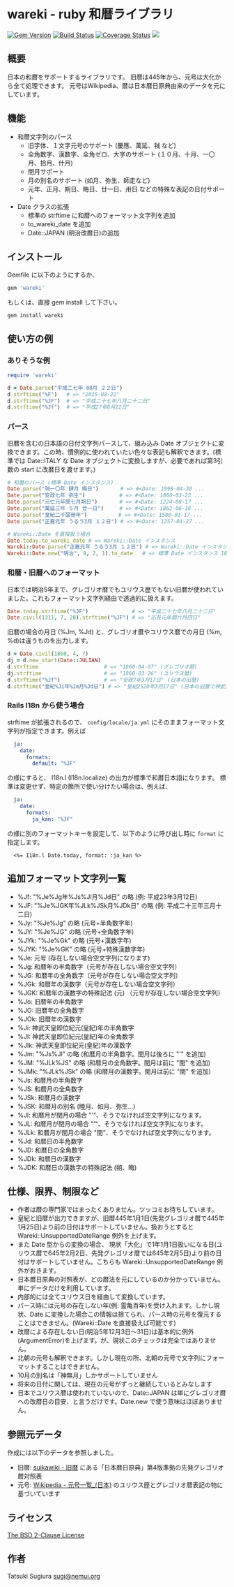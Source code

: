# wareki - ruby 和暦ライブラリ

[<img src="https://badge.fury.io/rb/wareki.svg" alt="Gem Version" />](https://badge.fury.io/rb/wareki)
[<img src="https://travis-ci.org/sugi/wareki.svg?branch=master" alt="Build Status" />](https://travis-ci.org/sugi/wareki)
[<img src="https://coveralls.io/repos/sugi/wareki/badge.svg?branch=master&service=github" alt="Coverage Status" />](https://coveralls.io/github/sugi/wareki?branch=master)
[<img src="https://api.codeclimate.com/v1/badges/c9209422700b526d2b45/maintainability" />](https://codeclimate.com/github/sugi/wareki/maintainability)

## 概要

日本の和暦をサポートするライブラリです。
旧暦は445年から、元号は大化から全て処理できます。
元号はWikipedia、暦は日本暦日原典由来のデータを元にしています。

## 機能

  * 和暦文字列のパース
    * 旧字体、１文字元号のサポート (慶應、萬延、㍻ など)
    * 全角数字、漢数字、全角ゼロ、大字のサポート (１０月、十月、一〇月、拾月、什月)
    * 閏月サポート
    * 月の別名のサポート (如月、弥生、師走など)
    * 元年、正月、朔日、晦日、廿一日、卅日 などの特殊な表記の日付サポート
  * Date クラスの拡張
    * 標準の strftime に和暦へのフォーマット文字列を追加
    * to_wareki_date を追加
    * Date::JAPAN (明治改暦日)の追加

## インストール

Gemfile に以下のようにするか、

```ruby
gem 'wareki'
```

もしくは、直接 gem install して下さい。

```
gem install wareki
```

## 使い方の例

### ありそうな例

```ruby
require 'wareki'

d = Date.parse("平成二七年 08月 ２２日")
d.strftime("%F")   # => "2015-08-22"
d.strftime("%JF")  # => "平成二十七年八月二十二日"
d.strftime("%Jf")  # => "平成27年8月22日"
```

### パース

旧暦を含むの日本語の日付文字列パースして、組み込み Date オブジェクトに変換できます。この時、慣例的に使われていたい色々な表記も解釈できます。(標準では Date::ITALY な Date オブジェクトに変換しますが、必要であれば第3引数の start に改暦日を渡せます。)

```ruby
# 和暦のパース (標準 Date インスタンス)
Date.parse("㍻一〇年 肆月 晦日")       # => #<Date: 1998-04-30 ...
Date.parse("安政七年 弥生")           # => #<Date: 1860-03-22 ...
Date.parse("元仁元年閏七月朔日")       # => #<Date: 1224-08-17 ...
Date.parse("萬延三年 ５月 廿一日")     # => #<Date: 1862-06-18 ...
Date.parse("皇紀二千皕卌年")          # => #<Date: 1580-01-17 ...
Date.parse("正嘉元年 うるう3月 １２日") # => #<Date: 1257-04-27 ...

# Wareki::Date を直接扱う場合
Date.today.to_wareki_date # => Wareki::Date インスタンス
Wareki::Date.parse("正嘉元年 うるう3月 １２日") # => Wareki::Date インスタンス
Wareki::Date.new("明治", 8, 2, 1).to_date   # => 標準 Date インスタンス 1875-02-01
```

### 和暦・旧暦へのフォーマット

日本では明治5年まで、グレゴリオ暦でもユリウス歴でもない旧暦が使われていました。これもフォーマット文字列経由で透過的に扱えます。

```ruby
Date.today.strftime("%JF")              # => "平成二十七年八月二十二日"
Date.civil(1311, 7, 20).strftime("%JF") # => "応長元年閏六月四日"
```

旧暦の場合の月日 (%Jm, %Jd) と、グレゴリオ暦やユリウス暦での月日 (%m, %d)は違うものを出力します。

```ruby
d = Date.civil(1860, 4, 7)
dj = d.new_start(Date::JULIAN)
d.strftime                     # => "1860-04-07" (グレゴリオ暦)
dj.strftime                    # => "1860-03-26" (ユリウス暦)
d.strftime("%Jf")              # => "安政7年3月17日" (日本の旧暦)
d.strftime("皇紀%Ji年%Jm月%Jd日") # => "皇紀2520年3月17日" (日本の旧暦で神武天皇即位紀元年)
```

### Rails I18n から使う場合

strftime が拡張されるので、 `config/locale/ja.yml` にそのままフォーマット文字列が指定できます。例えば

```yaml
  ja:
    date:
      formats:
        default: "%JF"
```

の様にすると、 I18n.l (I18n.localize) の出力が標準で和暦日本語になります。
標準は変更せず、特定の箇所で使い分けたい場合は、例えば、

```yaml
  ja:
    date:
      formats:
        ja_kan: "%JF"
```

の様に別のフォーマットキーを設定して、以下のように呼び出し時に `format` に指定します。

```erb
  <%= I18n.l Date.today, format: :ja_kan %>
```

## 追加フォーマット文字列一覧

  * %Jf: "%Je%Jg年%Js%Jl月%Jd日" の略 (例: 平成23年3月12日)
  * %JF: "%Je%JGK年%JLk%JSk月%JDk日" の略 (例: 平成二十三年三月十二日)
  * %Jy: "%Je%Jg" の略 (元号+半角数字年)
  * %JY: "%Je%JG" の略 (元号+全角数字年)
  * %JYk: "%Je%Gk" の略 (元号+漢数字年)
  * %JYK: "%Je%GK" の略 (元号+特殊漢数字年)
  * %Je: 元号 (存在しない場合空文字列になります)
  * %Jg: 和暦年の半角数字（元号が存在しない場合空文字列）
  * %JG: 和暦年の全角数字（元号が存在しない場合空文字列）
  * %JGk: 和暦年の漢数字（元号が存在しない場合空文字列）
  * %JGK: 和暦年の漢数字の特殊記法 (元) （元号が存在しない場合空文字列）
  * %Jo: 旧暦年の半角数字
  * %JO: 旧暦年の全角数字
  * %JOk: 旧暦年の漢数字
  * %Ji: 神武天皇即位紀元(皇紀)年の半角数字
  * %JI: 神武天皇即位紀元(皇紀)年の全角数字
  * %JIk: 神武天皇即位紀元(皇紀)年の漢数字
  * %Jm: "%Js%Jl" の略 (和暦月の半角数字。閏月は後ろに "'" を追加)
  * %JM: "%JLk%JS" の略 (和暦月の全角数字。閏月は前に "閏" を追加)
  * %JMk: "%JLk%JSk" の略 (和暦月の漢数字。閏月は前に "閏" を追加)
  * %Js: 和暦月の半角数字
  * %JS: 和暦月の全角数字
  * %JSk: 和暦月の漢数字
  * %JSK: 和暦月の別名 (睦月、如月、弥生...)
  * %Jl: 和暦月が閏月の場合 "'"、そうでなければ空文字列になります。
  * %JL: 和暦月が閏月の場合 "’"、そうでなければ空文字列になります。
  * %JLk: 和暦月が閏月の場合 "閏"、そうでなければ空文字列になります。
  * %Jd: 和暦日の半角数字
  * %JD: 和暦日の全角数字
  * %JDk: 和暦日の漢数字
  * %JDK: 和暦日の漢数字の特殊記法 (朔、晦)

## 仕様、限界、制限など

* 作者は暦の専門家ではまったくありません。ツッコミお待ちしています。
* 皇紀と旧暦が出力できますが、旧暦445年1月1日(先発グレゴリオ暦で445年1月25日)より前の日付はサポートしていません。扱おうとすると Wareki::UnsupportedDateRange 例外を上げます。
* また Date 型からの変換の場合、 現状「大化」で1年1月1日扱いになる日(ユリウス暦で645年2月2日、先発グレゴリオ暦では645年2月5日)より前の日付はサポートしていません。こちらも Wareki::UnsupportedDateRange 例外がおきます。
* 日本暦日原典の対照表が、どの暦法を元にしているのか分かっていません。単にデータだけを利用しています。
* 内部的には全てユリウス日を経由して変換しています。
* パース時には元号の存在しない年(例: 霊亀百年)を受け入れます。しかし現状、Date に変換した場合この情報は捨てられ、パース時の元号を復元することはできません。(Wareki::Date を直接扱えば可能です)
* 改暦による存在しない日(明治5年12月3日〜31日)は基本的に例外(ArgumentError)を上げます。が、現状このチェックは完全ではありません。
* 北朝の元号も解釈できます。しかし現在の所、北朝の元号で文字列にフォーマットすることはできません。
* 10月の別名は「神無月」しかサポートしていません
* 将来の日付に関しては、現在の元号がずっと継続しているとみなします
* 日本でユリウス暦は使われていないので、Date::JAPAN は単にグレゴリオ暦への改暦日の目安、と言うだけです。Date.new で使う意味はほぼありません。

## 参照元データ

作成には以下のデータを参照しました。

* 旧暦: [suikawiki - 旧暦](http://wiki.suikawiki.org/n/%E6%97%A7%E6%9A%A6#section-%E5%AF%BE%E7%85%A7%E8%A1%A8%E3%81%A8%E5%A4%89%E6%8F%9B%E3%83%84%E3%83%BC%E3%83%AB) にある「日本暦日原典」第4版準拠の先発グレゴリオ暦対照表
* 元号: [Wikipedia - 元号一覧_(日本)](https://ja.wikipedia.org/wiki/%E5%85%83%E5%8F%B7%E4%B8%80%E8%A6%A7_%28%E6%97%A5%E6%9C%AC%29) のユリウス歴とグレゴリオ暦表記の物に基づいています

## ライセンス

[The BSD 2-Clause License](https://opensource.org/licenses/BSD-2-Clause)

## 作者

Tatsuki Sugiura <sugi@nemui.org>
